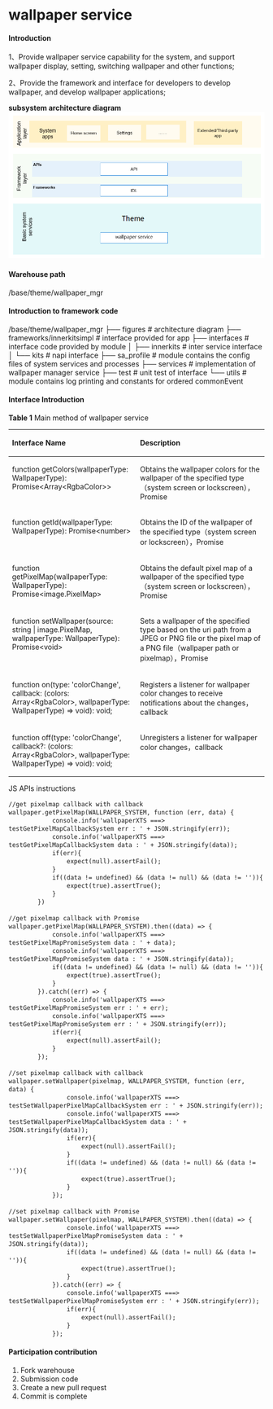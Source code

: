 # wallpaper service

#### Introduction
1、Provide wallpaper service capability for the system, and support wallpaper display, setting, switching wallpaper and other functions;

2、Provide the framework and interface for developers to develop wallpaper, and develop wallpaper applications;

**subsystem architecture diagram**   
![](figures/subsystem_architecture.png "subsystem architecture diagram")

#### Warehouse path
/base/theme/wallpaper_mgr

#### Introduction to framework code
/base/theme/wallpaper_mgr
├── figures                  # architecture diagram
├── frameworks/innerkitsimpl # interface provided for app 
├── interfaces               # interface code provided by module
│   ├── innerkits            # inter service interface
│   └── kits                 # napi interface
├── sa_profile               # module contains the config files of system services and processes
├── services                 # implementation of wallpaper manager service
├── test                     # unit test of interface
└── utils                    # module contains log printing and constants for ordered commonEvent

#### Interface Introduction
**Table 1**  Main method of wallpaper service

<a name="table033515471012"></a>
<table><thead align="left"><tr id="row143351854201012"><th class="cellrowborder" valign="top" width="50%" id="mcps1.2.3.1.1"><p id="p103351154121010"><a name="p103351154121010"></a><a name="p103351154121010"></a>Interface Name</p>
</th>
<th class="cellrowborder" valign="top" width="50%" id="mcps1.2.3.1.2"><p id="p1033585416105"><a name="p1033585416105"></a><a name="p1033585416105"></a>Description</p>
</th>
</tr>
</thead>
<tbody><tr id="row204321219393"><td class="cellrowborder" valign="top" width="50%" headers="mcps1.2.3.1.1 "><p id="p1893413268144"><a name="p1893413268144"></a><a name="p1893413268144"></a>function getColors(wallpaperType: WallpaperType): Promise&lt;Array&lt;RgbaColor&gt;&gt;</p>
</td>
<td class="cellrowborder" valign="top" width="50%" headers="mcps1.2.3.1.2 "><p id="p18761104812149"><a name="p18761104812149"></a><a name="p18761104812149"></a>Obtains the wallpaper colors for the wallpaper of the specified type（system screen or lockscreen），Promise </p>
</td>
</tr>
<tr id="row13335054111018"><td class="cellrowborder" valign="top" width="50%" headers="mcps1.2.3.1.1 "><p id="p12832214151418"><a name="p12832214151418"></a><a name="p12832214151418"></a>function getId(wallpaperType: WallpaperType): Promise&lt;number&gt;</p>
</td>
<td class="cellrowborder" valign="top" width="50%" headers="mcps1.2.3.1.2 "><p id="p3335145451011"><a name="p3335145451011"></a><a name="p3335145451011"></a>Obtains the ID of the wallpaper of the specified type（system screen or lockscreen），Promise </p>
</td>
</tr>
<tr id="row204321219393"><td class="cellrowborder" valign="top" width="50%" headers="mcps1.2.3.1.1 "><p id="p1893413268144"><a name="p1893413268144"></a><a name="p1893413268144"></a>function getPixelMap(wallpaperType: WallpaperType): Promise&lt;image.PixelMap&gt;</p>
</td>
<td class="cellrowborder" valign="top" width="50%" headers="mcps1.2.3.1.2 "><p id="p18761104812149"><a name="p18761104812149"></a><a name="p18761104812149"></a>Obtains the default pixel map of a wallpaper of the specified type（system screen or lockscreen），Promise</p>
</td>
</tr>
<tr id="row204321219393"><td class="cellrowborder" valign="top" width="50%" headers="mcps1.2.3.1.1 "><p id="p1893413268144"><a name="p1893413268144"></a><a name="p1893413268144"></a>function setWallpaper(source: string | image.PixelMap, wallpaperType: WallpaperType): Promise&lt;void&gt;</p>
</td>
<td class="cellrowborder" valign="top" width="50%" headers="mcps1.2.3.1.2 "><p id="p18761104812149"><a name="p18761104812149"></a><a name="p18761104812149"></a>Sets a wallpaper of the specified type based on the uri path from a JPEG or PNG file or the pixel map of a PNG file（wallpaper path or pixelmap），Promise</p>
</td>
</tr>
<tr id="row204321219393"><td class="cellrowborder" valign="top" width="50%" headers="mcps1.2.3.1.1 "><p id="p1893413268144"><a name="p1893413268144"></a><a name="p1893413268144"></a>function on(type: 'colorChange', callback: (colors: Array&lt;RgbaColor&gt;, wallpaperType: WallpaperType) => void): void;
</p>
</td>
<td class="cellrowborder" valign="top" width="50%" headers="mcps1.2.3.1.2 "><p id="p18761104812149"><a name="p18761104812149"></a><a name="p18761104812149"></a>Registers a listener for wallpaper color changes to receive notifications about the changes，callback</p>
</td>
</tr>
<tr id="row204321219393"><td class="cellrowborder" valign="top" width="50%" headers="mcps1.2.3.1.1 "><p id="p1893413268144"><a name="p1893413268144"></a><a name="p1893413268144"></a>function off(type: 'colorChange', callback?: (colors: Array&lt;RgbaColor&gt;, wallpaperType: WallpaperType) => void): void;
</p>
</td>
<td class="cellrowborder" valign="top" width="50%" headers="mcps1.2.3.1.2 "><p id="p18761104812149"><a name="p18761104812149"></a><a name="p18761104812149"></a>Unregisters a listener for wallpaper color changes，callback</p>
</td>
</tr>
</tbody>
</table>

JS APIs instructions
```
//get pixelmap callback with callback
wallpaper.getPixelMap(WALLPAPER_SYSTEM, function (err, data) {
            console.info('wallpaperXTS ===> testGetPixelMapCallbackSystem err : ' + JSON.stringify(err));
            console.info('wallpaperXTS ===> testGetPixelMapCallbackSystem data : ' + JSON.stringify(data));
            if(err){
                expect(null).assertFail();
            }
            if((data != undefined) && (data != null) && (data != '')){
                expect(true).assertTrue();
            }
        })

//get pixelmap callback with Promise
wallpaper.getPixelMap(WALLPAPER_SYSTEM).then((data) => {
            console.info('wallpaperXTS ===> testGetPixelMapPromiseSystem data : ' + data);
            console.info('wallpaperXTS ===> testGetPixelMapPromiseSystem data : ' + JSON.stringify(data));
            if((data != undefined) && (data != null) && (data != '')){
                expect(true).assertTrue();
            }
        }).catch((err) => {
            console.info('wallpaperXTS ===> testGetPixelMapPromiseSystem err : ' + err);
            console.info('wallpaperXTS ===> testGetPixelMapPromiseSystem err : ' + JSON.stringify(err));
            if(err){
                expect(null).assertFail();
            }
        });

//set pixelmap callback with callback
wallpaper.setWallpaper(pixelmap, WALLPAPER_SYSTEM, function (err, data) {
                console.info('wallpaperXTS ===> testSetWallpaperPixelMapCallbackSystem err : ' + JSON.stringify(err));
                console.info('wallpaperXTS ===> testSetWallpaperPixelMapCallbackSystem data : ' + JSON.stringify(data));
                if(err){
                    expect(null).assertFail();
                }
                if((data != undefined) && (data != null) && (data != '')){
                    expect(true).assertTrue();
                }
            });

//set pixelmap callback with Promise
wallpaper.setWallpaper(pixelmap, WALLPAPER_SYSTEM).then((data) => {
                console.info('wallpaperXTS ===> testSetWallpaperPixelMapPromiseSystem data : ' + JSON.stringify(data));
                if((data != undefined) && (data != null) && (data != '')){
                    expect(true).assertTrue();
                }
            }).catch((err) => {
                console.info('wallpaperXTS ===> testSetWallpaperPixelMapPromiseSystem err : ' + JSON.stringify(err));
                if(err){
                    expect(null).assertFail();
                }
            });
```

#### Participation contribution

1. Fork warehouse
2. Submission code
3. Create a new pull request
4. Commit is complete


